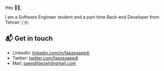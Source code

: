 Hey 👋🏻,

I am a Software Engineer student and a part-time Back-end Developer from Tehran 🇮🇷.

## 📬 Get in touch

- LinkedIn: [linkedin.com/in/faezesaeedi](https://www.linkedin.com/in/faezesaeedi/)
- Twitter: [twitter.com/faezesaeedi](https://twitter.com/faezesaeedi)
- Mail: saeedifaezeh@gmail.com
